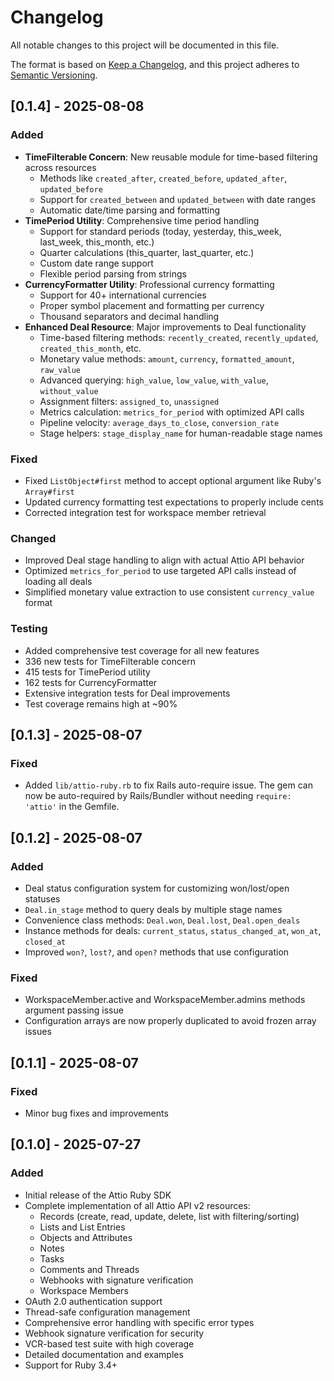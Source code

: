 # Changelog

All notable changes to this project will be documented in this file.

The format is based on [Keep a Changelog](https://keepachangelog.com/en/1.0.0/),
and this project adheres to [Semantic Versioning](https://semver.org/spec/v2.0.0.html).

## [0.1.4] - 2025-08-08

### Added
- **TimeFilterable Concern**: New reusable module for time-based filtering across resources
  - Methods like `created_after`, `created_before`, `updated_after`, `updated_before`
  - Support for `created_between` and `updated_between` with date ranges
  - Automatic date/time parsing and formatting
- **TimePeriod Utility**: Comprehensive time period handling
  - Support for standard periods (today, yesterday, this_week, last_week, this_month, etc.)
  - Quarter calculations (this_quarter, last_quarter, etc.)
  - Custom date range support
  - Flexible period parsing from strings
- **CurrencyFormatter Utility**: Professional currency formatting
  - Support for 40+ international currencies
  - Proper symbol placement and formatting per currency
  - Thousand separators and decimal handling
- **Enhanced Deal Resource**: Major improvements to Deal functionality
  - Time-based filtering methods: `recently_created`, `recently_updated`, `created_this_month`, etc.
  - Monetary value methods: `amount`, `currency`, `formatted_amount`, `raw_value`
  - Advanced querying: `high_value`, `low_value`, `with_value`, `without_value`
  - Assignment filters: `assigned_to`, `unassigned`
  - Metrics calculation: `metrics_for_period` with optimized API calls
  - Pipeline velocity: `average_days_to_close`, `conversion_rate`
  - Stage helpers: `stage_display_name` for human-readable stage names

### Fixed
- Fixed `ListObject#first` method to accept optional argument like Ruby's `Array#first`
- Updated currency formatting test expectations to properly include cents
- Corrected integration test for workspace member retrieval

### Changed
- Improved Deal stage handling to align with actual Attio API behavior
- Optimized `metrics_for_period` to use targeted API calls instead of loading all deals
- Simplified monetary value extraction to use consistent `currency_value` format

### Testing
- Added comprehensive test coverage for all new features
- 336 new tests for TimeFilterable concern
- 415 tests for TimePeriod utility
- 162 tests for CurrencyFormatter
- Extensive integration tests for Deal improvements
- Test coverage remains high at ~90%

## [0.1.3] - 2025-08-07

### Fixed
- Added `lib/attio-ruby.rb` to fix Rails auto-require issue. The gem can now be auto-required by Rails/Bundler without needing `require: 'attio'` in the Gemfile.

## [0.1.2] - 2025-08-07

### Added
- Deal status configuration system for customizing won/lost/open statuses
- `Deal.in_stage` method to query deals by multiple stage names
- Convenience class methods: `Deal.won`, `Deal.lost`, `Deal.open_deals`
- Instance methods for deals: `current_status`, `status_changed_at`, `won_at`, `closed_at`
- Improved `won?`, `lost?`, and `open?` methods that use configuration

### Fixed
- WorkspaceMember.active and WorkspaceMember.admins methods argument passing issue
- Configuration arrays are now properly duplicated to avoid frozen array issues

## [0.1.1] - 2025-08-07

### Fixed
- Minor bug fixes and improvements

## [0.1.0] - 2025-07-27

### Added
- Initial release of the Attio Ruby SDK
- Complete implementation of all Attio API v2 resources:
  - Records (create, read, update, delete, list with filtering/sorting)
  - Lists and List Entries
  - Objects and Attributes
  - Notes
  - Tasks
  - Comments and Threads
  - Webhooks with signature verification
  - Workspace Members
- OAuth 2.0 authentication support
- Thread-safe configuration management
- Comprehensive error handling with specific error types
- Webhook signature verification for security
- VCR-based test suite with high coverage
- Detailed documentation and examples
- Support for Ruby 3.4+